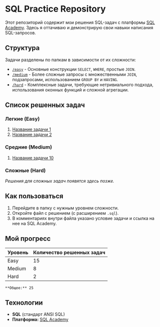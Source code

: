 # SQL Practice Repository

Этот репозиторий содержит мои решения SQL-задач с платформы [SQL Academy](https://sql-academy.org/). Здесь я оттачиваю и демонстрирую свои навыки написания SQL-запросов.

## Структура

Задачи разделены по папкам в зависимости от их сложности:
*   [`/easy`](./easy) - Основные конструкции `SELECT`, `WHERE`, простые `JOIN`.
*   [`/medium`](./medium) - Более сложные запросы с множественными `JOIN`, подзапросами, использованием `GROUP BY` и `HAVING`.
*   [`/hard`](./hard) - Комплексные задачи, требующие нетривиального подхода, использования оконных функций и сложной агрегации.

## Список решенных задач

### Легкие (Easy)
<!-- Со временем вы добавите сюда список -->
1.  [Название задачи 1](./easy/task_1_find_managers.sql)
2.  [Название задачи 2](./easy/task_2_total_flights.sql)

### Средние (Medium)
1.  [Название задачи 10](./medium/task_10_avg_salary_by_dept.sql)

### Сложные (Hard)
*Решения для сложных задач появятся здесь позже.*

## Как пользоваться

1.  Перейдите в папку с нужным уровнем сложности.
2.  Откройте файл с решением (с расширением `.sql`).
3.  В комментариях внутри файла указано условие задачи и ссылка на нее на SQL Academy.

## Мой прогресс

| Уровень | Количество решенных задач |
|---------|---------------------------|
| Easy    | 15                        |
| Medium  | 8                         |
| Hard    | 2                         |
```
**Общее:** 25
```

## Технологии

*   **SQL** (стандарт ANSI SQL)
*   **Платформа:** [SQL Academy](https://sql-academy.org/)
